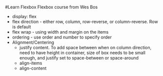 #Learn Flexbox
Flexbox course from Wes Bos
- display: flex
- flex direction - either row, column, row-reverse, or column-reverse.  Row is default
- flex wrap - using width and margin on the items
- ordering - use order and number to specify order
- Alignment/Centering
  - justify content. To add space between when on column direction, need to have height in container, size of box needs to be small enough, and justify set to space-between or space-around
  - align-items
  - align-content 
